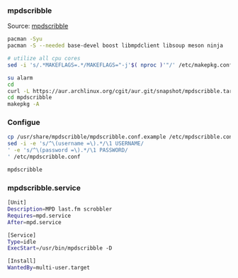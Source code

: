 ### mpdscribble
Source: [mpdscribble](https://github.com/MusicPlayerDaemon/mpdscribble)
```sh
pacman -Syu
pacman -S --needed base-devel boost libmpdclient libsoup meson ninja

# utilize all cpu cores
sed -i 's/.*MAKEFLAGS=.*/MAKEFLAGS="-j'$( nproc )'"/' /etc/makepkg.conf

su alarm
cd
curl -L https://aur.archlinux.org/cgit/aur.git/snapshot/mpdscribble.tar.gz | bsdtar xf -
cd mpdscribble
makepkg -A
```


### Configue
```sh
cp /usr/share/mpdscribble/mpdscribble.conf.example /etc/mpdscribble.conf
sed -i -e 's/^\(username =\).*/\1 USERNAME/
' -e 's/^\(password =\).*/\1 PASSWORD/
' /etc/mpdscribble.conf

mpdscribble
```
### mpdscribble.service
```sh
[Unit]
Description=MPD last.fm scrobbler
Requires=mpd.service
After=mpd.service

[Service]
Type=idle
ExecStart=/usr/bin/mpdscribble -D

[Install]
WantedBy=multi-user.target
```
